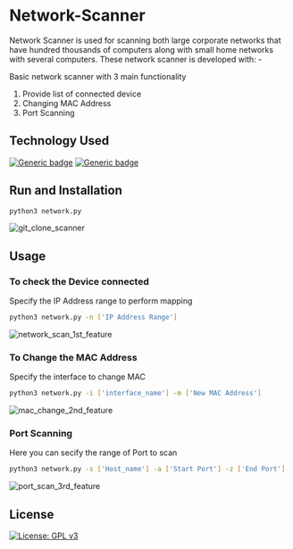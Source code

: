 # Network-Scanner
Network Scanner is used for scanning both large corporate networks that have hundred thousands of computers along with small home networks with several computers. These network scanner is developed with: -   

Basic network scanner with 3 main functionality 
1. Provide list of connected device
2. Changing MAC Address
3. Port Scanning

## Technology Used 
[![Generic badge](https://img.shields.io/badge/Python-3.7-<COLOR>.svg)](https://shields.io/) [![Generic badge](https://img.shields.io/badge/Scapy-2.4-<COLOR>.svg)](https://shields.io/)



## Run and Installation
```bash
python3 network.py
```
![git_clone_scanner](https://user-images.githubusercontent.com/47297909/94921486-6ade1480-0486-11eb-82cd-f499cdaf07ad.png)

## Usage
### To check the Device connected 
Specify the IP Address range to perform mapping
```bash
python3 network.py -n ['IP Address Range']
```
![network_scan_1st_feature](https://user-images.githubusercontent.com/47297909/94921527-7af5f400-0486-11eb-999e-5e0db8a0e7a2.png)

### To Change the MAC Address
Specify the interface to change MAC
```bash
python3 network.py -i ['interface_name'] -m ['New MAC Address']
```
![mac_change_2nd_feature](https://user-images.githubusercontent.com/47297909/94921511-73364f80-0486-11eb-8eac-991b68afe0eb.png)

### Port Scanning   
Here you can secify the range of Port to scan 
```bash
python3 network.py -s ['Host_name'] -a ['Start Port'] -z ['End Port']
```
![port_scan_3rd_feature](https://user-images.githubusercontent.com/47297909/94921538-81846b80-0486-11eb-80a5-5ebbacc5b754.png)


## License
[![License: GPL v3](https://img.shields.io/badge/License-GPLv3-blue.svg)](https://www.gnu.org/licenses/gpl-3.0)

